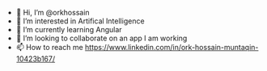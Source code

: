 - 👋 Hi, I’m @orkhossain
- 👀 I’m interested in Artifical Intelligence
- 🌱 I’m currently learning Angular
- 💞️ I’m looking to collaborate on an app I am working
- 📫 How to reach me https://www.linkedin.com/in/ork-hossain-muntaqin-10423b167/

<!---
orkhossain/orkhossain is a ✨ special ✨ repository because its `README.md` (this file) appears on your GitHub profile.
You can click the Preview link to take a look at your changes.
--->

